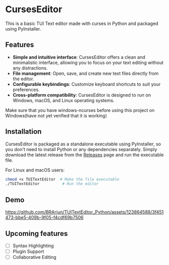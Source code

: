 # CursesEditor

This is a basic TUI Text editor made with curses in Python and packaged using PyInstaller.

## Features

- **Simple and intuitive interface**: CursesEditor offers a clean and minimalistic interface, allowing you to focus on your text editing without any distractions.
- **File management**: Open, save, and create new text files directly from the editor.
- **Configurable keybindings**: Customize keyboard shortcuts to suit your preferences.
- **Cross-platform compatibility**: CursesEditor is designed to run on Windows, macOS, and Linux operating systems.

Make sure that you have windows-ncurses before using this project on Windows(have not yet verified that it is working)

## Installation

CursesEditor is packaged as a standalone executable using PyInstaller, so you don't need to install Python or any dependencies separately. Simply download the latest release from the [Releases](https://github.com/your-username/CursesEditor/releases) page and run the executable file.

For Linux and macOS users:

```bash
chmod +x TUITextEditor  # Make the file executable
./TUITextEditor          # Run the editor
```

## Demo

https://github.com/BRArjun/TUITextEditor_Python/assets/123864588/3f451473-bbe5-409b-9f05-f4cdf69b7506

## Upcoming features
- [ ] Syntax Highlighting
- [ ] Plugin Support
- [ ] Collaborative Editing

